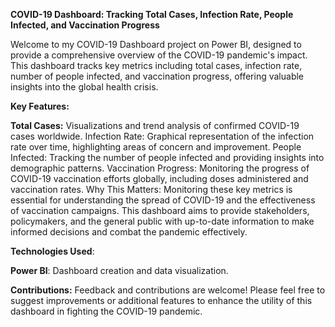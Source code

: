 **COVID-19 Dashboard: Tracking Total Cases, Infection Rate, People Infected, and Vaccination Progress**

Welcome to my COVID-19 Dashboard project on Power BI, designed to provide a comprehensive overview of the COVID-19 pandemic's impact. This dashboard tracks key metrics including total cases, infection rate, number of people infected, and vaccination progress, offering valuable insights into the global health crisis.

**Key Features:**

**Total Cases:** Visualizations and trend analysis of confirmed COVID-19 cases worldwide.
Infection Rate: Graphical representation of the infection rate over time, highlighting areas of concern and improvement.
People Infected: Tracking the number of people infected and providing insights into demographic patterns.
Vaccination Progress: Monitoring the progress of COVID-19 vaccination efforts globally, including doses administered and vaccination rates.
Why This Matters:
Monitoring these key metrics is essential for understanding the spread of COVID-19 and the effectiveness of vaccination campaigns. This dashboard aims to provide stakeholders, policymakers, and the general public with up-to-date information to make informed decisions and combat the pandemic effectively.

**Technologies Used**:

**Power BI**: Dashboard creation and data visualization.

**Contributions:**
Feedback and contributions are welcome! Please feel free to suggest improvements or additional features to enhance the utility of this dashboard in fighting the COVID-19 pandemic.
